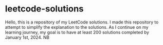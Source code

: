 # leetcode-solutions
Hello, this is a repository of my LeetCode solutions. I made this repository to attempt to simplify the explanation to the solutions. As I continue on my learning journey, my goal is to have at least 200 solutions completed by January 1st, 2024.
NB
